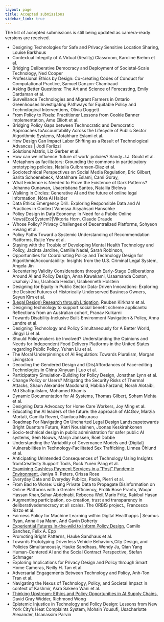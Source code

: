 ```yaml
---
layout: page
title: Accepted submissions
sidebar_link: true
---
```


The list of accepted submissions is still being updated as camera-ready versions are received.

- Designing Technologies for Safe and Privacy Sensitive Location Sharing, Louise Barkhuus 
- Contextual Integrity of A Virtual (Reality) Classroom, Karoline Brehm et al.
- Bridging Deliberative Democracy and Deployment of Societal-Scale Technology, Ned Cooper
- Professional Ethics by Design: Co-creating Codes of Conduct for Computational Practice, Samuel Danzon-Chambaud
- Asking Better Questions: The Art and Science of Forecasting, Emily Dardaman et al.
- Surveillance Technologies and Migrant Farmers in Ontario Greenhouses:Investigating Pathways for Equitable Policy and Technological Interventions, Olivia Doggett
- From Policy to Pixels: Practitioner Lessons from Cookie Banner Implementation, 	Ame Elliott et al.
- Bridging Policy Gaps between Technocratic and Democratic Approaches toAccountability Across the Lifecycle of Public Sector Algorithmic Systems, Motahhare Eslami et al.
- How Design Can Impact Labor Shifting as a Result of Technological Advances | Jodi Forlizzi
- Solutions Matrix, Liz Gerber et al.
- How can we influence ‘future of work’ policies? Sandy J.J. Gould et al.
- Metaphors as facilitators: Grounding the commons in participatory prototyping policies, Natalia Gulbransen-Diaz et al.
- Sociotechnical Perspectives on Social Media Regulation, Eric Gilbert, Sarita Schoenebeck, Motahhare Eslami, Cami Goray,
- What Evidence is Needed to Prove the Existence of Dark Patterns? Johanna Gunawan, Usacristiana Santos, Nataliia Bielova
- Walking in Circles: Generative AI and the future of online legal information, Nóra Al Haider
- Data Ethics Emergency Drill: Exploring Responsible Data and AI Practices in Context Vanessa Aisyahsari Hanschke
- Policy Design in Data Economy: In Need for a Public Online News(Eco)System?|Viktoria Horn, Claude Draude
- Whose Policy? Privacy Challenges of Decentralized Platforms, Sohyeon Hwang et al.
- Policy Paths Toward a Systemic Understanding of Recommendation Platforms,	Ruijie Yew et al.
- Staying with the Trouble of Developing Mental Health Technology and Policy, Jacinta Jardine, Camille Nadal, Sarah Robinson,
- Opportunities for Coordinating Policy and Technology Design for AlgorithmicAccountability: Insights from the U.S. Criminal Legal System, Angela Jin
- Recentering Validity Considerations through Early-Stage Deliberations Around AI and Policy Design, Anna Kawakami, Usaamanda Coston, Usahaiyi Zhu, Usahoda Heidari, Usakenneth Holstein
- Designing for Equity in Public Sector Data-Driven Innovations: Exploring the Desired Futures of Historically Underserved Business Owners, Seyun Kim et al.
- [(Legal Design) Research through Litigation](http://arxiv.org/abs/2303.14336), Reuben Kirkham et al.
- Designing technology to support social benefit scheme applicants: Reflections from an Australian cohort, Pranav Kulkarni
- Towards Disability-Inclusive Built-Environment Navigation & Policy, Anna Landre et al.
- Designing Technology and Policy Simultaneously for A Better World, Jingyi Li et al. 
- Should Policymakers be Involved? Understanding the Opinions and Needs for Independent Food Delivery Platforms in the United States regarding Public Policy, Yuhan Liu et al.
- The Moral Underpinnings of AI Regulation: Towards Pluralism, Morgan Livingston
- Decoding the Gendered Design and (Dis)Affordances of Face-editing Technologies in China	Xinyuan | Luo et al.
- Participatory Simulation-Building for Policy Design, Jonathan Lynn et al.
- Change Policy or Users? Mitigating the Security Risks of Thermal Attacks, Shaun Alexander Macdonald, Habiba Farzand, Norah Alotaibi, Md Shafiqulislam, Mohamed Khamis
- Dynamic Documentation for AI Systems, Thomas Gilbert, Soham Mehta et al.
- Designing Data Advocacy for Home Care Workers, Joy Ming et al.
- Educating the AI leaders of the future: the approach of AI4Gov, Marzia Mortati, Camilla Roveri, Gianluca Misuraca
- Roadmap For Navigating On Uncharted Legal Design Landscapetowards Bright Quantum Future, Katri Nousiainen, Joonas Keskirahkonen
- Socio-technical design in public administration for safer public AI systems, Sem Nouws, Marijn Janssen, Roel Dobbe
- Understanding the Variability of Governance Models and (Digital) Vulnerabilities in Technology-Facilitated Sex Trafficking, Linnea Öhlund et al.
- Anticipating Unintended Consequences of Technology Using Insights fromCreativity Support Tools, Rock Yuren Pang et al.
- [Examining Cashless Payment Services in a “Post” Pandemic Environment](http://arxiv.org/abs/2303.12970), Janiya R. Peters, Orissa Rose
- Everyday Data and Everyday Publics, Paola, Pierri et al.
- From Bad to Worse: Using Private Data to Propagate Disinformation on Online Platforms with a Greater Efficiency, Protik Bose Pranto, Waqar Hassan Khan,Sahar Abdelnabi, Rebecca Weil,Mario Fritz, Rakibul Hasan
- Augmenting participation, co-creation, trust and transparency in deliberativedemocracy at all scales. The ORBIS project., Francesca Rizzo et al.
- Fairness Policy for Machine Learning within Digital Healthapps | Seamus Ryan, Anna-lisa Mann, And Gavin Doherty
- [Experiential Futures In-the-wild to Inform Policy Design](https://arxiv.org/abs/2303.14174), Camilo Sanchez, Felix A. Epp
- Promoting Bright Patterns, Hauke Sandhaus et al.
- Towards Prototyping Driverless Vehicle Behaviors,City Design, and Policies Simultaneously, Hauke Sandhaus, Wendy Ju, Qian Yang
- Human-Centered AI and the Social Contract Perspective, Stefan Schmager
- Exploring Implications for Privacy Design and Policy through Smart Home Cameras, Neilly H. Tan et al.
- Adversarial Engagements Between Technology and Policy, Anh-Ton Tran et al.
- Navigating the Nexus of Technology, Policy, and Societal Impact in context of Kashmir, Asra Sakeen Wani et al.
- [Thinking Upstream: Ethics and Policy Opportunities in AI Supply Chains](https://arxiv.org/abs/2303.07529), David Gray Widder, Richmond Wong
- Epistemic Injustice in Technology and Policy Design: Lessons from New York City’s Heat Complaints System, Mohsin Yousufi, Usacharlotte Alexander, Usanassim Parvin
